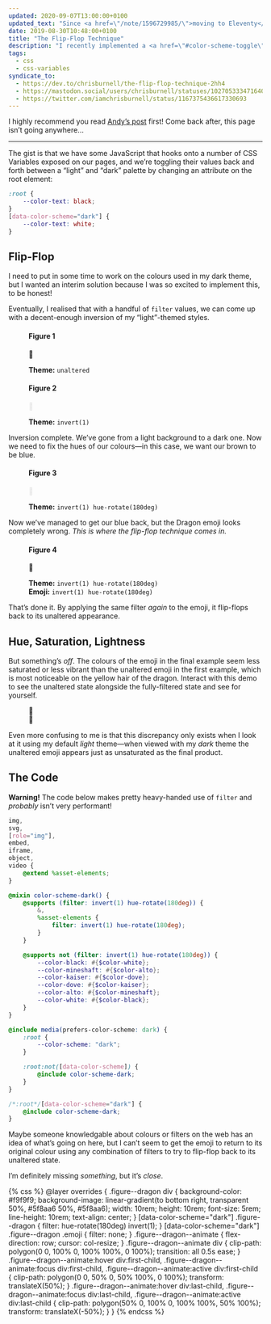 ```yaml
---
updated: 2020-09-07T13:00:00+0100
updated_text: "Since <a href=\"/note/1596729985/\">moving to Eleventy</a> I have put a bit more thought and effort into how I would transition my design from light to dark, and no longer use the <code>filter()</code> technique described below."
date: 2019-08-30T10:48:00+0100
title: "The Flip-Flop Technique"
description: "I recently implemented a <a href=\"#color-scheme-toggle\">colour scheme toggler</a> in the footer of my website, following <a href=\"https://hankchizljaw.com\" rel=\"external\">Andy Bell’s</a> guide, <a href=\"https://hankchizljaw.com/wrote/create-a-user-controlled-dark-or-light-mode\" rel=\"external\">Create a user controlled dark or light mode</a>, and found a wonky but fun alternative solution for styling my dark theme which leverages CSS’s filter property."
tags:
  - css
  - css-variables
syndicate_to:
  - https://dev.to/chrisburnell/the-flip-flop-technique-2hh4
  - https://mastodon.social/users/chrisburnell/statuses/102705333471640919
  - https://twitter.com/iamchrisburnell/status/1167375436617330693
---
```


I highly recommend you read [Andy’s post](https://hankchizljaw.com/wrote/create-a-user-controlled-dark-or-light-mode/) first! Come back after, this page isn’t going anywhere…

--------

The gist is that we have some JavaScript that hooks onto a number of CSS Variables exposed on our pages, and we’re toggling their values back and forth between a <q>light</q> and <q>dark</q> palette by changing an attribute on the root element:

```css
:root {
    --color-text: black;
}
[data-color-scheme="dark"] {
    --color-text: white;
}
```

## Flip-Flop

I need to put in some time to work on the colours used in my dark theme, but I wanted an interim solution because I was so excited to implement this, to be honest!

Eventually, I realised that with a handful of `filter` values, we can come up with a decent-enough inversion of my <q>light</q>-themed styles.

<figure class="figure--dragon">
    <h4>Figure 1</h4>
    <div>
        <c-emoji aria-label="Dragon Face">🐲</c-emoji>
    </div>
    <p>
        <strong>Theme:</strong> <code>unaltered</code>
    </p>
</figure>

<figure class="figure--dragon">
    <h4>Figure 2</h4>
    <div style="filter: invert(1);">
        <c-emoji aria-label="Dragon Face">🐲</c-emoji>
    </div>
    <p>
        <strong>Theme:</strong> <code>invert(1)</code>
    </p>
</figure>

Inversion complete. We’ve gone from a light background to a dark one. Now we need to fix the hues of our colours—in this case, we want our brown to be blue.

<figure class="figure--dragon">
    <h4>Figure 3</h4>
    <div style="filter: invert(1) hue-rotate(180deg);">
        <c-emoji aria-label="Dragon Face">🐲</c-emoji>
    </div>
    <p>
        <strong>Theme:</strong> <code>invert(1) hue-rotate(180deg)</code>
    </p>
</figure>

Now we’ve managed to get our blue back, but the Dragon emoji looks completely wrong. *This is where the flip-flop technique comes in.*

<figure class="figure--dragon">
    <h4>Figure 4</h4>
    <div style="filter: invert(1) hue-rotate(180deg);">
        <c-emoji aria-label="Dragon Face" style="filter: invert(1) hue-rotate(180deg);">🐲</c-emoji>
    </div>
    <p>
        <strong>Theme:</strong> <code>invert(1) hue-rotate(180deg)</code>
        <br>
        <strong>Emoji:</strong> <code>invert(1) hue-rotate(180deg)</code>
    </p>
</figure>

That’s done it. By applying the same filter *again* to the emoji, it flip-flops back to its unaltered appearance.

## Hue, Saturation, Lightness

But something’s *off*. The colours of the emoji in the final example seem less saturated or less vibrant than the unaltered emoji in the first example, which is most noticeable on the yellow hair of the dragon. Interact with this demo to see the unaltered state alongside the fully-filtered state and see for yourself.

<figure class="figure--dragon  figure--dragon--animate" tabindex="0">
    <div>
        <c-emoji aria-label="Dragon Face">🐲</c-emoji>
    </div>
    <div style="filter: invert(1) hue-rotate(180deg);">
        <c-emoji aria-label="Dragon Face" style="filter: invert(1) hue-rotate(180deg);">🐲</c-emoji>
    </div>
</figure>

Even more confusing to me is that this discrepancy only exists when I look at it using my default *light* theme—when viewed with my *dark* theme the unaltered emoji appears just as unsaturated as the final product.

## The Code

<p class=" [ box  box--warning ] "><strong>Warning!</strong> The code below makes pretty heavy-handed use of <code>filter</code> and <em>probably</em> isn’t very performant!</p>

```scss
img,
svg,
[role="img"],
embed,
iframe,
object,
video {
    @extend %asset-elements;
}

@mixin color-scheme-dark() {
    @supports (filter: invert(1) hue-rotate(180deg)) {
        &,
        %asset-elements {
            filter: invert(1) hue-rotate(180deg);
        }
    }

    @supports not (filter: invert(1) hue-rotate(180deg)) {
        --color-black: #{$color-white};
        --color-mineshaft: #{$color-alto};
        --color-kaiser: #{$color-dove};
        --color-dove: #{$color-kaiser};
        --color-alto: #{$color-mineshaft};
        --color-white: #{$color-black};
    }
}

@include media(prefers-color-scheme: dark) {
    :root {
        --color-scheme: "dark";
    }

    :root:not([data-color-scheme]) {
        @include color-scheme-dark;
    }
}

/*:root*/[data-color-scheme="dark"] {
    @include color-scheme-dark;
}
```

Maybe someone knowledgable about colours or filters on the web has an idea of what’s going on here, but I can’t seem to get the emoji to return to its original colour using any combination of filters to try to flip-flop back to its unaltered state.

I’m definitely missing *something*, but it’s *close*.

{% css %}
@layer overrides {
    .figure--dragon div {
        background-color: #f9f9f9;
        background-image: linear-gradient(to bottom right, transparent 50%, #5f8aa6 50%, #5f8aa6);
        width: 10rem;
        height: 10rem;
        font-size: 5rem;
        line-height: 10rem;
        text-align: center;
    }
    [data-color-scheme="dark"] .figure--dragon {
        filter: hue-rotate(180deg) invert(1);
    }
    [data-color-scheme="dark"] .figure--dragon .emoji {
        filter: none;
    }
    .figure--dragon--animate {
        flex-direction: row;
        cursor: col-resize;
    }
    .figure--dragon--animate div {
        clip-path: polygon(0 0, 100% 0, 100% 100%, 0 100%);
        transition: all 0.5s ease;
    }
    .figure--dragon--animate:hover div:first-child,
    .figure--dragon--animate:focus div:first-child,
    .figure--dragon--animate:active div:first-child {
        clip-path: polygon(0 0, 50% 0, 50% 100%, 0 100%);
        transform: translateX(50%);
    }
    .figure--dragon--animate:hover div:last-child,
    .figure--dragon--animate:focus div:last-child,
    .figure--dragon--animate:active div:last-child {
        clip-path: polygon(50% 0, 100% 0, 100% 100%, 50% 100%);
        transform: translateX(-50%);
    }
}
{% endcss %}
